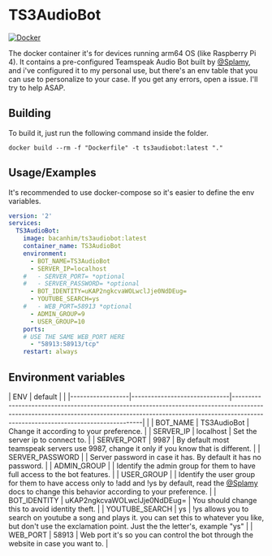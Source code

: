 # TS3AudioBot

[![Docker](https://img.shields.io/badge/Docker-0.0.1-0db7ed.svg)](https://hub.docker.com/r/bacanhim/ts3audiobot)

The docker container it's for devices running arm64 OS (like Raspberry Pi 4). It contains a pre-configured Teamspeak Audio Bot built by [@Splamy](https://www.github.com/Splamy/TS3AudioBot/), and i've configured it to my personal use, but there's an env table that you can use to personalize to your case.
If you get any errors, open a issue. I'll try to help ASAP.

## Building

To build it, just run the following command inside the folder.

```shell
docker build --rm -f "Dockerfile" -t ts3audiobot:latest "."
```

## Usage/Examples

It's recommended to use docker-compose so it's easier to define the env variables.

```yml
version: '2'
services:
  TS3AudioBot:
    image: bacanhim/ts3audiobot:latest
    container_name: TS3AudioBot
    environment:
      - BOT_NAME=TS3AudioBot
      - SERVER_IP=localhost
    #   - SERVER_PORT= *optional
    #   - SERVER_PASSWORD= *optional
      - BOT_IDENTITY=uKAP2ngkcvaWOLwclJje0NdDEug=
      - YOUTUBE_SEARCH=ys
    #   - WEB_PORT=58913 *optional
      - ADMIN_GROUP=9
      - USER_GROUP=10
    ports:
    # USE THE SAME WEB_PORT HERE
      - "58913:58913/tcp"
    restart: always
```

## Environment variables

| ENV              | default                      |                                                                                                                                                                                                              |
|------------------|------------------------------|--------------------------------------------------------------------------------------------------------------------------------------------------------------------------------------------------------------|                                                    |
| BOT_NAME         | TS3AudioBot                  | Change it according to your preference.                                                                                                                                                                      |
| SERVER_IP        | localhost                    | Set the server ip to connect to.                                                                                                                                                                             |
| SERVER_PORT      | 9987                         | By default most teamspeak servers use 9987, change it only if you know that is different.                                                                                                                    |
| SERVER_PASSWORD  |                              | Server password in case it has. By default it has no password.                                                                                                                                               |
| ADMIN_GROUP      |                              | Identify the admin group for them to have full access to the bot features.                                                                                                                                   |
| USER_GROUP       |                              | Identify the user group for them to have access only to !add and !ys by default, read the [@Splamy](https://github.com/Splamy/TS3AudioBot/wiki) docs to change this behavior according to your preference.   |
| BOT_IDENTITY     | uKAP2ngkcvaWOLwclJje0NdDEug= | You should change this to avoid identity theft.                                                                                                                                                              |
| YOUTUBE_SEARCH   | ys                           | !ys allows you to search on youtube a song and plays it. you can set this to whatever you like, but don't use the exclamation point. Just the the letter's, example "ys"                                     |
| WEB_PORT         | 58913                        | Web port it's so you can control the bot through the website in case you want to.                                                                                                                            |

